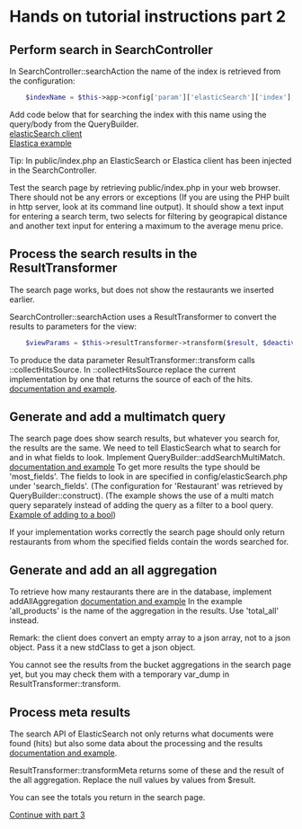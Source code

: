 Hands on tutorial instructions part 2
=====================================

Perform search in SearchController
----------------------------------
In SearchController::searchAction the name of the index is retrieved from the
configuration:
```php
    $indexName = $this->app->config['param']['elasticSearch']['index'];
```
Add code below that for searching the index with this name using the query/body
from the QueryBuilder. <br>
[elasticSearch client](https://www.elastic.co/guide/en/elasticsearch/client/php-api/6.0/_search_operations.html)<br>
[Elastica example](../scripts/elastica.php)

Tip: In public/index.php an ElasticSearch or Elastica client has been injected
in the SearchController. 

Test the search page by retrieving public/index.php in your web browser. 
There should not be any errors or exceptions (If you are using the PHP
built in http server, look at its command line output).
It should show a text input for entering a search term,
two selects for filtering by geograpical distance
and another text input for entering a maximum to the average menu price.

Process the search results in the ResultTransformer
---------------------------------------------------
The search page works, but does not show the restaurants we inserted earlier. 

SearchController::searchAction uses a ResultTransformer to convert
the results to parameters for the view:
```php
    $viewParams = $this->resultTransformer->transform($result, $deactivationCounts);
```
To produce the data parameter ResultTransformer::transform calls ::collectHitsSource.
In ::collectHitsSource replace the current implementation by one that returns 
the source of each of the hits.
[documentation and example](https://www.elastic.co/guide/en/elasticsearch/reference/current/_the_search_api.html).



Generate and add a multimatch query
-----------------------------------
The search page does show search results, but whatever you search for, 
the results are the same. We need to tell ElasticSearch what to search 
for and in what fields to look. Implement QueryBuilder::addSearchMultiMatch.
[documentation and example](https://www.elastic.co/guide/en/elasticsearch/reference/current/query-dsl-multi-match-query.html)
To get more results the type should be 'most_fields'.
The fields to look in are specified in config/elasticSearch.php under 'search_fields'.
(The configuration for 'Restaurant' was retrieved by QueryBuilder::construct).
(The example shows the use of a multi match query separately instead of adding the query as a filter 
to a bool query. [Example of adding to a bool](https://www.elastic.co/guide/en/elasticsearch/reference/current/query-filter-context.html)) 

If your implementation works correctly the search page should only return
restaurants from whom the specified fields contain the words searched for.

Generate and add an all aggregation
-----------------------------------
To retrieve how many restaurants there are in the database, implement addAllAggregation
[documentation and example](https://www.elastic.co/guide/en/elasticsearch/reference/current/search-aggregations-bucket-global-aggregation.html)
In the example 'all_products' is the name of the aggregation in the results. 
Use 'total_all' instead.  

Remark: the client does convert an empty array to a json array, not to a json object. 
Pass it a new stdClass to get a json object.

You cannot see the results from the bucket aggregations in the search page yet,
but you may check them with a temporary var_dump in ResultTransformer::transform.

Process meta results
--------------------
The search API of ElasticSearch not only returns what documents were found
(hits) but also some data about the processing and the results
[documentation and example](https://www.elastic.co/guide/en/elasticsearch/reference/current/_the_search_api.html).

ResultTransformer::transformMeta returns some of these and the result of the all aggregation.
Replace the null values by values from $result.

You can see the totals you return in the search page.


[Continue with part 3](Instructions_3.md)